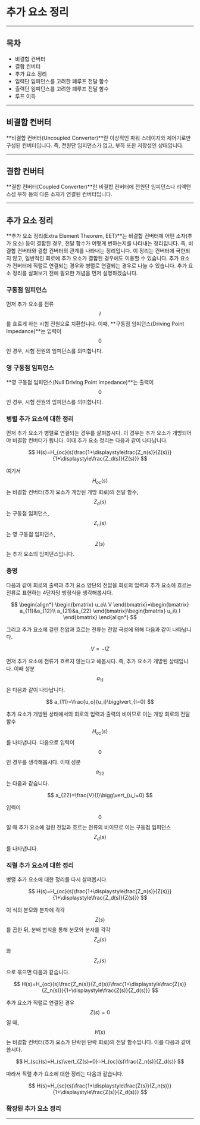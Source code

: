 추가 요소 정리
= 

---

## 목차

- 비결합 컨버터
- 결합 컨버터
- 추가 요소 정리
- 입력단 임피던스를 고려한 폐루프 전달 함수
- 출력단 임피던스를 고려한 폐루프 전달 함수
- 루프 이득

---

## 비결합 컨버터

**비결합 컨버터(Uncoupled Converter)**란 이상적인 파워 스테이지와 제어기로만 구성된 컨버터입니다.
즉, 전원단 임피던스가 없고, 부하 또한 저항성인 상태입니다.

---

## 결합 컨버터

**결합 컨버터(Coupled Converter)**란 비결합 컨버터에 전원단 임피던스나 리액턴스성 부하 등의 다른 소자가 연결된 컨버터입니다.

---

## 추가 요소 정리

**추가 요소 정리(Extra Element Theorem, EET)**는 비결합 컨버터에 어떤 소자(추가 요소) 등이 결합된 경우, 전달 함수가 어떻게 변하는지를 나타내는 정리입니다.
즉, 비결합 컨버터와 결합 컨버터의 관계를 나타내는 정리입니다.
이 정리는 컨버터에 국한되지 않고, 일반적인 회로에 추가 요소가 결합된 경우에도 이용할 수 있습니다.
추가 요소가 컨버터에 직렬로 연결되는 경우와 병렬로 연결되는 경우로 나눌 수 있습니다.
추가 요소 정리를 살펴보기 전에 필요한 개념을 먼저 설명하겠습니다.

### 구동점 임피던스

먼저 추가 요소를 전류 $$I$$를 흐르게 하는 시험 전원으로 치환합니다.
이때, **구동점 임피던스(Driving Point Impedance)**는 입력이 $$0$$인 경우, 시험 전원의 임피던스를 의미합니다.

### 영 구동점 임피던스

**영 구동점 임피던스(Null Driving Point Impedance)**는 출력이 $$0$$인 경우, 시험 전원의 임피던스를 의미합니다.

### 병렬 추가 요소에 대한 정리

먼저 추가 요소가 병렬로 연결되는 경우를 살펴봅시다.
이 경우는 추가 요소가 개방되어야 비결합 컨버터가 됩니다.
이때 추가 요소 정리는 다음과 같이 나타납니다.

$$
H(s)=H_{oc}(s)\frac{1+\displaystyle\frac{Z_n(s)}{Z(s)}}{1+\displaystyle\frac{Z_d(s)}{Z(s)}}
$$

여기서 $$H_{oc}(s)$$는 비결합 컨버터(추가 요소가 개방된 개방 회로)의 전달 함수, $$Z_d(s)$$는 구동점 임피던스, $$Z_n(s)$$는 영 구동점 임피던스, $$Z(s)$$는 추가 요소의 임피던스입니다.

### 증명

다음과 같이 회로의 출력과 추가 요소 양단의 전압을 회로의 입력과 추가 요소에 흐르는 전류로 표현하는 4단자망 방정식을 생각해봅시다.

$$
\begin{align*}
\begin{bmatrix}
u_o\\
V
\end{bmatrix}=\begin{bmatrix}
a_{11}&a_{12}\\
a_{21}&a_{22}
\end{bmatrix}\begin{bmatrix}
u_i\\
I
\end{bmatrix}
\end{align*}
$$

그리고 추가 요소에 걸린 전압과 흐르는 전류는 전압 극성에 의해 다음과 같이 나타납니다.

$$
V=-IZ
$$

먼저 추가 요소에 전류가 흐르지 않는다고 해봅시다.
즉, 추가 요소가 개방된 상태입니다.
이때 성분 $$a_{11}$$은 다음과 같이 나타납니다.

$$
a_{11}=\frac{u_o}{u_i}\bigg\vert_{I=0}
$$

추가 요소가 개방된 상태에서의 회로의 입력과 출력의 비이므로 이는 개방 회로의 전달 함수 $$H_{oc}(s)$$를 나타냅니다.
다음으로 입력이 $$0$$인 경우를 생각해봅시다.
이때 성분 $$a_{22}$$는 다음과 같습니다.

$$
a_{22}=\frac{V}{I}\bigg\vert_{u_i=0}
$$

입력이 $$0$$일 때 추가 요소에 걸린 전압과 흐르는 전류의 비이므로 이는 구동점 임피던스 $$Z_d(s)$$를 나타냅니다.



### 직렬 추가 요소에 대한 정리

병렬 추가 요소에 대한 정리를 다시 살펴봅시다.

$$
H(s)=H_{oc}(s)\frac{1+\displaystyle\frac{Z_n(s)}{Z(s)}}{1+\displaystyle\frac{Z_d(s)}{Z(s)}}
$$

이 식의 분모와 분자에 각각 $$Z(s)$$를 곱한 뒤, 분배 법칙을 통해 분모와 분자를 각각 $$Z_d(s)$$와 $$Z_n(s)$$으로 묶으면 다음과 같습니다.

$$
H(s)=H_{oc}(s)\frac{Z_n(s)}{Z_d(s)}\frac{1+\displaystyle\frac{Z(s)}{Z_n(s)}}{1+\displaystyle\frac{Z(s)}{Z_d(s)}}
$$

추가 요소가 직렬로 연결된 경우 $$Z(s)=0$$일 때, $$H(s)$$는 비결합 컨버터(추가 요소가 단락된 단락 회로)의 전달 함수입니다.
이를 다음과 같이 씁시다.

$$
H_{sc}(s)=H_(s)\vert_{Z(s)=0}=H_{oc}(s)\frac{Z_n(s)}{Z_d(s)}
$$

따라서 직렬 추가 요소에 대한 정리는 다음과 같습니다.

$$
H(s)=H_{sc}(s)\frac{1+\displaystyle\frac{Z(s)}{Z_n(s)}}{1+\displaystyle\frac{Z(s)}{Z_d(s)}}
$$


### 확장된 추가 요소 정리

---


